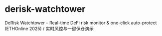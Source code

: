 # derisk-watchtower
DeRisk Watchtower – Real-time DeFi risk monitor &amp; one-click auto-protect (ETHOnline 2025) / 实时风控与一键保仓演示
